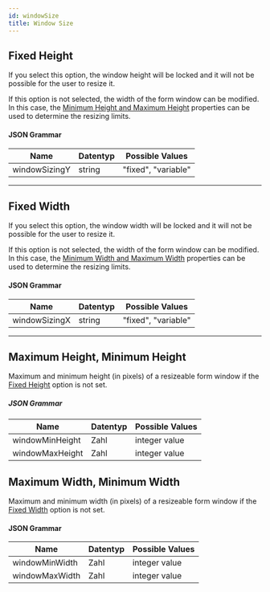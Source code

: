 ```yaml
---
id: windowSize
title: Window Size
---
```



## Fixed Height


If you select this option, the window height will be locked and it will not be possible for the user to resize it.

If this option is not selected, the width of the form window can be modified. In this case, the [Minimum Height and Maximum Height](#maximum-height-minimum-height) properties can be used to determine the resizing limits.


#### JSON Grammar

| Name          | Datentyp | Possible Values     |
| ------------- | -------- | ------------------- |
| windowSizingY | string   | "fixed", "variable" |


---

## Fixed Width


If you select this option, the window width will be locked and it will not be possible for the user to resize it.

If this option is not selected, the width of the form window can be modified. In this case, the [Minimum Width and Maximum Width](#maximum-width-minimum-width) properties can be used to determine the resizing limits.


#### JSON Grammar

| Name          | Datentyp | Possible Values     |
| ------------- | -------- | ------------------- |
| windowSizingX | string   | "fixed", "variable" |

---



## Maximum Height, Minimum Height

Maximum and minimum height (in pixels) of a resizeable form window if the [Fixed Height](#fixed-height) option is not set.

##### JSON Grammar

| Name            | Datentyp | Possible Values |
| --------------- | -------- | --------------- |
| windowMinHeight | Zahl     | integer value   |
| windowMaxHeight | Zahl     | integer value   |


## Maximum Width, Minimum Width

Maximum and minimum width (in pixels) of a resizeable form window if the [Fixed Width](#fixed-width) option is not set.


#### JSON Grammar

| Name           | Datentyp | Possible Values |
| -------------- | -------- | --------------- |
| windowMinWidth | Zahl     | integer value   |
| windowMaxWidth | Zahl     | integer value   |

